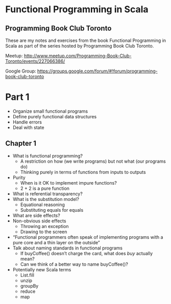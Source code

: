 # Functional Programming in Scala
## Programming Book Club Toronto

These are my notes and exercises from the book Functional Programming in Scala as part of the series hosted by Programming Book Club Toronto.

Meetup: http://www.meetup.com/Programming-Book-Club-Toronto/events/227066386/

Google Group: https://groups.google.com/forum/#!forum/programming-book-club-toronto

# Part 1

- Organize small functional programs
- Define purely functional data structures
- Handle errors
- Deal with state

## Chapter 1

- What is functional programming?
  - A restriction on how (we write programs) but not what (our programs do)
  - Thinking purely in terms of functions from inputs to outputs
- Purity
  - When is it OK to implement impure functions?
  - 2 + 2 is a pure function
- What is referential transparency? 
- What is the substitution model?
  - Equational reasoning
  - Substituting equals for equals
- What are side effects?
- Non-obvious side effects
  - Throwing an exception
  - Drawing to the screen
- “Functional programmers often speak of implementing programs with a pure core and a thin layer on the outside”
- Talk about naming standards in functional programs
  - If buyCoffee() doesn’t charge the card, what does *buy* actually mean?
  - Can we think of a better way to name buyCoffee()?
- Potentially new Scala terms
  - List.fill
  - unzip
  - groupBy
  - reduce
  - map

